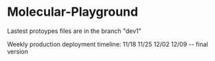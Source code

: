 # Molecular-Playground

Lastest protoypes files are in the branch "dev1"


Weekly production deployment timeline:
11/18
11/25
12/02
12/09 -- final version
